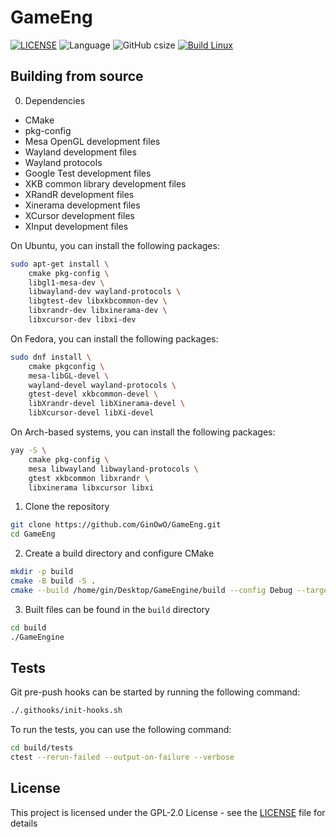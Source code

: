 # GameEng
[![LICENSE](https://img.shields.io/github/license/GinOwO/GameEng?color=blue)](LICENSE) ![Language](https://img.shields.io/badge/Language-C%2B%2B-brightgreen) ![GitHub csize](https://img.shields.io/github/languages/code-size/GinOwO/GameEng) [![Build Linux](https://github.com/GinOwO/GameEng/actions/workflows/cmake-multi-platform.yml/badge.svg?event=push)](https://github.com/GinOwO/GameEng/actions/workflows/cmake-multi-platform.yml)

## Building from source
0. Dependencies
- CMake
- pkg-config
- Mesa OpenGL development files
- Wayland development files
- Wayland protocols
- Google Test development files
- XKB common library development files
- XRandR development files
- Xinerama development files
- XCursor development files
- XInput development files

On Ubuntu, you can install the following packages:
```bash
sudo apt-get install \
	cmake pkg-config \
	libgl1-mesa-dev \
	libwayland-dev wayland-protocols \
	libgtest-dev libxkbcommon-dev \
	libxrandr-dev libxinerama-dev \
	libxcursor-dev libxi-dev
```

On Fedora, you can install the following packages:
```bash
sudo dnf install \
	cmake pkgconfig \
	mesa-libGL-devel \
	wayland-devel wayland-protocols \
	gtest-devel xkbcommon-devel \
	libXrandr-devel libXinerama-devel \
	libXcursor-devel libXi-devel
```

On Arch-based systems, you can install the following packages:
```bash
yay -S \
	cmake pkg-config \
	mesa libwayland libwayland-protocols \
	gtest xkbcommon libxrandr \
	libxinerama libxcursor libxi
```

1. Clone the repository
```bash
git clone https://github.com/GinOwO/GameEng.git
cd GameEng
```

2. Create a build directory and configure CMake
```bash
mkdir -p build
cmake -B build -S .
cmake --build /home/gin/Desktop/GameEngine/build --config Debug --target all --
```

3. Built files can be found in the `build` directory
```bash
cd build
./GameEngine
```

## Tests
Git pre-push hooks can be started by running the following command:
```bash
./.githooks/init-hooks.sh
```

To run the tests, you can use the following command:
```bash
cd build/tests
ctest --rerun-failed --output-on-failure --verbose
```

## License
This project is licensed under the GPL-2.0 License - see the [LICENSE](LICENSE) file for details
